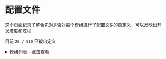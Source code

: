 # 配置文件

这个页面记录了整合包对是否对每个模组进行了配置文件的自定义，可以反映出开发进度和过程

目前 `20 / 510` 已被自定义

<details>

<summary>模组列表 - 点击查看</summary>



* [x] [\[Abnormals Delight\]](https://www.mcmod.cn/class/3585.html)
* [x] [\[Additional Additions\]额外扩展](https://www.mcmod.cn/class/4964.html)
* [x] [\[Additional Redstone\]](https://www.mcmod.cn/class/9821.html)
* [x] [\[Advanced Peripherals\]高级外设](https://www.mcmod.cn/class/4973.html)
* [x] [\[AeroBlender\]](https://www.mcmod.cn/class/11131.html)
* [x] [\[Alex's Delight\]](https://www.mcmod.cn/class/5565.html)
* [x] [\[Alex's Mobs\]Alex 的生物](https://www.mcmod.cn/class/3318.html)
* [x] [\[Ambient Environment\]](https://www.mcmod.cn/class/5258.html)
* [x] [\[Amplified Nether\]放大化下界](https://www.mcmod.cn/class/5205.html)
* [x] [\[AppleSkin\]苹果皮](https://www.mcmod.cn/class/744.html)
* [x] [\[Aquaculture 2\]水产业2/水产品2](https://www.mcmod.cn/class/281.html)
* [x] [\[Aquamirae Mod\]海灵物语](https://www.mcmod.cn/class/5011.html)
* [x] [\[Arboria\]](https://www.mcmod.cn/class/10498.html)
* [x] [\[Architectury API\]](https://www.mcmod.cn/class/3434.html)
* [x] [\[Armor Statues\]](https://www.mcmod.cn/class/9911.html)
* [x] [\[Ars Creo\]](https://www.mcmod.cn/class/5617.html)
* [x] [\[Ars Elemental\]元素魔艺](https://www.mcmod.cn/class/6014.html)
* [x] [\[Ars Instrumentum\]](https://www.mcmod.cn/class/9348.html)
* [x] [\[Ars Nouveau\]新生魔艺](https://www.mcmod.cn/class/3468.html)
* [x] [\[Ars Omega\]](https://www.mcmod.cn/class/5912.html)
* [ ] [\[Art of Forging\]锻造之艺](https://www.mcmod.cn/class/6002.html)
* [ ] [\[Artifacts\]奇异饰品](https://www.mcmod.cn/class/2821.html)
* [ ] [\[AttributeFix\]属性修复](https://www.mcmod.cn/class/2264.html)
* [ ] [\[Automobility\]飞车奇匠](https://www.mcmod.cn/class/7241.html)
* [ ] [\[AutoRegLib\]](https://www.mcmod.cn/class/698.html)
* [ ] [\[Axolotl Bucket Fix\]美西螈桶修复](https://www.mcmod.cn/class/8141.html)
* [ ] [\[Bag Of Holding\]](https://www.mcmod.cn/class/11430.html)
* [ ] [\[Balm\]](https://www.mcmod.cn/class/4485.html)
* [ ] [\[BE Style Wither\]](https://www.mcmod.cn/class/10491.html)
* [ ] [\[Beautify !\]美化！](https://www.mcmod.cn/class/7263.html)
* [ ] [\[Beneath The Snow\]](https://www.mcmod.cn/class/9666.html)
* [ ] [\[Better Advancements\]更好的进度](https://www.mcmod.cn/class/1530.html)
* [ ] [\[Better chunk loading\]](https://www.mcmod.cn/class/12584.html)
* [ ] [\[Better Combat\]](https://www.mcmod.cn/class/7110.html)
* [ ] [\[Better Days\]](https://www.mcmod.cn/class/11818.html)
* [ ] [\[Better Dogs X Doggy Talents Next\]](https://www.curseforge.com/minecraft/mc-mods/better-dogs-x-doggy-talents-next)
* [ ] [\[Better Flight\]](https://www.mcmod.cn/class/12980.html)
* [ ] [\[Better Jukeboxes\]](https://www.mcmod.cn/class/11376.html)
* [ ] [\[Better Statistics Screen\]更好的统计信息界面](https://www.mcmod.cn/class/8030.html)
* [ ] [\[Better Taskbar\]更好的任务栏](https://www.mcmod.cn/class/6332.html)
* [ ] [\[Better Third Person\]](https://www.mcmod.cn/class/3492.html)
* [ ] [\[BetterF3\]更好的F3](https://www.mcmod.cn/class/3525.html)
* [ ] [\[Biomes O' Plenty\]超多生物群系](https://www.mcmod.cn/class/108.html)
* [ ] [\[Blue Skies\]蔚蓝浩空](https://www.mcmod.cn/class/1563.html)
* [ ] [\[Blueprint\]](https://www.mcmod.cn/class/2575.html)
* [ ] [\[Bookshelf\]](https://www.mcmod.cn/class/938.html)
* [ ] [\[Botania\]植物魔法](https://www.mcmod.cn/class/332.html)
* [ ] [\[Botanic Additions\]植物学拓展](https://www.mcmod.cn/class/1458.html)
* [ ] [\[Botanical Machinery\]植物机械](https://www.mcmod.cn/class/3141.html)
* [ ] [\[Botarium\]](https://www.mcmod.cn/class/8235.html)
* [ ] [\[Brewin' And Chewin'\]饮酒作乐](https://www.mcmod.cn/class/6829.html)
* [ ] [\[Bygone Nether\]](https://www.mcmod.cn/class/7349.html)
* [ ] [\[Caelus API\]](https://www.mcmod.cn/class/2458.html)
* [ ] [\[Canary\]](https://www.mcmod.cn/class/7598.html)
* [ ] [\[Carpeted Stairs & Slabs\]](https://www.mcmod.cn/class/11366.html)
* [ ] [\[Casualness Delight\]随意乐事](https://www.mcmod.cn/class/11548.html)
* [ ] [\[CC: Tweaked\]](https://www.mcmod.cn/class/1681.html)
* [ ] [\[Celestisynth\]天神剑技](https://www.mcmod.cn/class/10688.html)
* [ ] [\[Chef's Delight\]](https://www.mcmod.cn/class/8475.html)
* [ ] [\[Cherished Worlds\]存档置顶](https://www.mcmod.cn/class/4228.html)
* [ ] [\[Chess\]象棋](https://www.mcmod.cn/class/6109.html)
* [ ] [\[Chimes\]](https://www.mcmod.cn/class/6988.html)
* [ ] [\[CIT Reforged\]](https://www.curseforge.com/minecraft/mc-mods/cit-reforged)
* [ ] [\[Citadel\]](https://www.mcmod.cn/class/2232.html)
* [ ] [\[Clay Soldiers Reborn\]](https://www.mcmod.cn/class/9503.html)
* [ ] [\[Clickable advancements\]可点击的进度](https://www.mcmod.cn/class/5723.html)
* [ ] [\[Cloth Config API\]](https://www.mcmod.cn/class/2346.html)
* [ ] [\[Clumps\]经验机制改革](https://www.mcmod.cn/class/1499.html)
* [ ] [\[Collective\]](https://www.mcmod.cn/class/2652.html)
* [ ] [\[Collector's Reap\]](https://www.mcmod.cn/class/8808.html)
* [ ] [\[Companion\]](https://www.mcmod.cn/class/8278.html)
* [ ] [\[Configuration\]](https://www.mcmod.cn/class/7253.html)
* [ ] [\[Configured\]配置界面](https://www.mcmod.cn/class/3651.html)
* [ ] [\[Connectedness\]](https://www.mcmod.cn/class/10119.html)
* [ ] [\[ConnectedTexturesMod\]连接纹理](https://www.mcmod.cn/class/837.html)
* [ ] [\[Construction Wand\]建筑手杖](https://www.mcmod.cn/class/3545.html)
* [ ] [\[ContingameIME\]游戏内输入法续更版](https://www.mcmod.cn/class/9542.html)
* [ ] [\[Cookielicious\]曲奇佳味](https://www.mcmod.cn/class/5946.html)
* [ ] [\[Corn Delight\]玉米乐事](https://www.mcmod.cn/class/5646.html)
* [ ] [\[Corpse\]遗体](https://www.mcmod.cn/class/3007.html)
* [ ] [\[Cozy Foods: Milk Tea\]](https://www.mcmod.cn/class/11596.html)
* [ ] [\[Crabber's Delight\]蟹农乐事](https://www.mcmod.cn/class/11415.html)
* [ ] [\[Create : Creating Space\]](https://www.mcmod.cn/class/12926.html)
* [ ] [\[Create Big Cannons\]机械动力：火炮](https://www.mcmod.cn/class/7178.html)
* [ ] [\[Create Blue Skies Compat\]](https://www.mcmod.cn/class/10331.html)
* [ ] [\[Create Cafe\]机械动力：咖啡馆](https://www.mcmod.cn/class/6016.html)
* [ ] [\[Create Central Kitchen\]机械动力：中央厨房](https://www.mcmod.cn/class/9151.html)
* [ ] [\[Create Chunkloading\]](https://www.mcmod.cn/class/4637.html)
* [ ] [\[Create Crafts & Additions\]](https://www.mcmod.cn/class/3437.html)
* [ ] [\[Create Deco\]](https://www.mcmod.cn/class/5189.html)
* [ ] [\[Create Encased\]](https://www.mcmod.cn/class/9800.html)
* [ ] [\[Create Jetpack\]机械动力：喷气背包](https://www.mcmod.cn/class/7338.html)
* [ ] [\[Create Sifting\]机械动力：筛子](https://www.mcmod.cn/class/7762.html)
* [ ] [\[Create Slice & Dice\]](https://www.mcmod.cn/class/7328.html)
* [ ] [\[Create Utilities\]](https://www.mcmod.cn/class/10950.html)
* [ ] [\[Create: Alloyed\]机械动力：合金](https://www.mcmod.cn/class/6965.html)
* [ ] [\[Create: Crystal Clear\]机械动力：晶莹剔透](https://www.mcmod.cn/class/7614.html)
* [ ] [\[Create: Diesel Generators\]](https://www.mcmod.cn/class/10727.html)
* [ ] [\[Create: Factory\]](https://www.mcmod.cn/class/7454.html)
* [ ] [\[Create: Garnished\]机械动力：装食](https://www.mcmod.cn/class/11578.html)
* [ ] [\[Create: Sandpaper Overhaul\]](https://www.mcmod.cn/class/11700.html)
* [ ] [\[Create: Steam 'n Rails\]机械动力：汽鸣铁道](https://www.mcmod.cn/class/8230.html)
* [ ] [\[Create\]机械动力](https://www.mcmod.cn/class/2021.html)
* [ ] [\[CreativeCore\]](https://www.mcmod.cn/class/1283.html)
* [ ] [\[Creeper Overhaul\]苦力怕改革](https://www.mcmod.cn/class/5373.html)
* [ ] [\[CullLessLeaves Reforged\]更好的树叶渲染优化重铸版](https://www.mcmod.cn/class/9810.html)
* [ ] [\[Cultural Delights\]多元乐事](https://www.mcmod.cn/class/5609.html)
* [ ] [\[Cupboard\]](https://www.mcmod.cn/class/11562.html)
* [ ] [\[Curio of Undying\]不死图腾插槽](https://www.mcmod.cn/class/2236.html)
* [ ] [\[Curios API\]](https://www.mcmod.cn/class/2029.html)
* [ ] [\[Curious Elytra\]鞘翅插槽](https://www.mcmod.cn/class/3923.html)
* [ ] [\[Cursery\]](https://www.mcmod.cn/class/7421.html)
* [ ] [\[CustomSkinLoader\]万用皮肤补丁](https://www.mcmod.cn/class/883.html)
* [ ] [\[Dark Paintings\]](https://www.mcmod.cn/class/8079.html)
* [ ] [\[Dark Utilities\]](https://www.mcmod.cn/class/802.html)
* [ ] [\[Datapack Load Error Fix\]数据包加载错误修复](https://www.mcmod.cn/class/10026.html)
* [ ] [\[Dave's Potioneering\]](https://www.mcmod.cn/class/8263.html)
* [ ] [\[DeathQuotes\]](https://www.mcmod.cn/class/12074.html)
* [ ] [\[Debugify Reforged\]](https://www.curseforge.com/minecraft/mc-mods/debugify-reforged)
* [ ] [\[Deeper And Darker\]](https://www.mcmod.cn/class/7369.html)
* [ ] [\[Delightful\]](https://www.mcmod.cn/class/6817.html)
* [ ] [\[DeLogger\]](https://www.mcmod.cn/class/5677.html)
* [ ] [\[DespawnTweaker\]](https://www.mcmod.cn/class/11875.html)
* [ ] [\[Diagonal Fences\]](https://www.mcmod.cn/class/6701.html)
* [ ] [\[Diet\]均衡饮食](https://www.mcmod.cn/class/3599.html)
* [ ] [\[Difficult Raids\]](https://www.mcmod.cn/class/8470.html)
* [ ] [\[Disenchanting\]](https://www.mcmod.cn/class/6419.html)
* [ ] [\[Display Case\]陈列柜](https://www.mcmod.cn/class/6884.html)
* [ ] [\[Dixta's Armory\]](https://www.mcmod.cn/class/11103.html)
* [ ] [\[Does Potato Tick?\]远物停载：土豆版](https://www.mcmod.cn/class/9249.html)
* [ ] [\[Doggy Talents Next\]](https://www.curseforge.com/minecraft/mc-mods/doggy-talents-next)
* [ ] [\[Dragon Mounts: Legacy\]龙骑士重置版](https://www.mcmod.cn/class/2415.html)
* [ ] [\[Drippy Loading Screen\]自定义游戏加载界面](https://www.mcmod.cn/class/5532.html)
* [ ] [\[Dungeon Crawl\]](https://www.mcmod.cn/class/3105.html)
* [ ] [\[Dungeon Now Loading\]](https://www.mcmod.cn/class/4381.html)
* [ ] [\[Dungeons Enhanced\]](https://www.mcmod.cn/class/7613.html)
* [ ] [\[Easy Magic\]简易附魔台](https://www.mcmod.cn/class/5606.html)
* [ ] [\[Eating Animation\]进食动画](https://www.mcmod.cn/class/5854.html)
* [ ] [\[Eccentric Tome\]怪奇宝典](https://www.mcmod.cn/class/6101.html)
* [ ] [\[Ecologics\]丰富的生态](https://www.mcmod.cn/class/6198.html)
* [ ] [\[EdivadLib\]](https://www.mcmod.cn/class/8886.html)
* [ ] [\[Effective - 改\]](https://www.mcmod.cn/class/5293.html)
* [ ] [\[Eidolon Rebrewed\]](https://www.mcmod.cn/class/11550.html)
* [ ] [\[Elytra Physics\]](https://www.mcmod.cn/class/7559.html)
* [ ] [\[Embeddium\]](https://www.mcmod.cn/class/12028.html)
* [ ] [\[Enchantment Descriptions\]附魔描述](https://www.mcmod.cn/class/1945.html)
* [ ] [\[End Remastered\]末地：创世](https://www.mcmod.cn/class/3369.html)
* [ ] [\[End's Delight\]末地乐事](https://www.mcmod.cn/class/6298.html)
* [ ] [\[Ender Chests\]](https://www.mcmod.cn/class/10948.html)
* [ ] [\[Ender's Delight\]末影乐事](https://www.mcmod.cn/class/9387.html)
* [ ] [\[Enderite CJ Edition\]](https://www.mcmod.cn/class/11750.html)
* [ ] [\[Enderman Overhaul\]末影人革新](https://www.mcmod.cn/class/12530.html)
* [ ] [\[Entity Culling\]实体渲染机制优化](https://www.mcmod.cn/class/3629.html)
* [ ] [\[Entity Model Features\]实体模型特性](https://www.mcmod.cn/class/9909.html)
* [ ] [\[Entity Texture Features\]](https://www.mcmod.cn/class/5862.html)
* [ ] [\[Etched\]](https://www.mcmod.cn/class/5735.html)
* [ ] [\[Euphoria Patches\]](https://www.mcmod.cn/class/12160.html)
* [ ] [\[Every Compat: Wood Good\]泛用兼容：木材](https://www.mcmod.cn/class/7096.html)
* [ ] [\[Exotic Birds\]珍奇鸟类](https://www.mcmod.cn/class/1570.html)
* [ ] [\[ExpandAbility\]](https://www.mcmod.cn/class/4985.html)
* [ ] [\[Exposure\]](https://www.mcmod.cn/class/12905.html)
* [ ] [\[Exquisito\]末域奇馔](https://www.mcmod.cn/class/10306.html)
* [ ] [\[Extended Noteblock\]音符盒扩展](https://www.mcmod.cn/class/5281.html)
* [ ] [\[Extra Disks\]更多磁盘](https://www.mcmod.cn/class/2394.html)
* [ ] [\[ExtraDelight\]](https://www.mcmod.cn/class/10649.html)
* [ ] [\[ExtraSounds\]](https://www.mcmod.cn/class/12944.html)
* [ ] [\[ExtraStorage\]更多存储](https://www.mcmod.cn/class/3236.html)
* [ ] [\[ExtremeSoundMuffler\]](https://www.mcmod.cn/class/5533.html)
* [ ] [\[Falling Leaves\]落叶](https://www.mcmod.cn/class/4135.html)
* [ ] [\[FancyMenu\]](https://www.mcmod.cn/class/4053.html)
* [ ] [\[Farmer's Delight: CookBook Reforged\]农夫乐事：烹饪书重制版](https://www.mcmod.cn/class/12982.html)
* [ ] [\[Farmer's Delight\]农夫乐事](https://www.mcmod.cn/class/2820.html)
* [ ] [\[Farmer's Respite\]农夫暇事](https://www.mcmod.cn/class/6737.html)
* [ ] [\[FastFurnace\]熔炉性能优化](https://www.mcmod.cn/class/1485.html)
* [ ] [\[FastSuite\]配方性能优化](https://www.mcmod.cn/class/3822.html)
* [ ] [\[FastWorkbench\]工作台性能优化](https://www.mcmod.cn/class/1486.html)
* [ ] [\[FerriteCore\]铁氧体磁芯](https://www.mcmod.cn/class/3888.html)
* [ ] [\[fix GPU memory leak\]修复GPU内存泄漏](https://www.mcmod.cn/class/11863.html)
* [ ] [\[FootprintParticle\]脚印粒子](https://www.mcmod.cn/class/9454.html)
* [ ] [\[Framework\]](https://www.mcmod.cn/class/5307.html)
* [ ] [\[Friends & Foes\]](https://www.mcmod.cn/class/6232.html)
* [ ] [\[Friends\&Foes - Beekeeper Hut\]](https://www.mcmod.cn/class/10821.html)
* [ ] [\[Friends\&Foes - Flowery Mooblooms\]](https://www.mcmod.cn/class/10822.html)
* [ ] [\[FTB Backups 2\]FTB备份2](https://www.mcmod.cn/class/6688.html)
* [ ] [\[FTB Library\]](https://www.mcmod.cn/class/3184.html)
* [ ] [\[FTB Quests\]FTB任务](https://www.mcmod.cn/class/1423.html)
* [ ] [\[FTB Teams\]FTB 团队](https://www.mcmod.cn/class/3179.html)
* [ ] [\[FTB XMod Compat\]](https://www.mcmod.cn/class/11414.html)
* [ ] [\[Galosphere\]](https://www.mcmod.cn/class/8291.html)
* [ ] [\[Gardening Tools\]](https://www.mcmod.cn/class/10796.html)
* [ ] [\[GeckoLib\]](https://www.mcmod.cn/class/3232.html)
* [ ] [\[GhostJump\]死者为大](https://www.mcmod.cn/class/10942.html)
* [ ] [\[Goblin Traders\]哥布林商人](https://www.mcmod.cn/class/2353.html)
* [ ] [\[Grappling Hook Mod\]抓钩](https://www.mcmod.cn/class/989.html)
* [ ] [\[Hammer Core/Hammer Lib\]锤子核心](https://www.mcmod.cn/class/756.html)
* [ ] [\[Harvest with ease\]](https://www.mcmod.cn/class/9157.html)
* [ ] [\[Hex Casting\]咒法学](https://www.mcmod.cn/class/6446.html)
* [ ] [\[Hex Gloop\]](https://www.mcmod.cn/class/11606.html)
* [ ] [\[Hexal\]咒法拓展](https://www.mcmod.cn/class/9798.html)
* [ ] [\[HexTweaks\]咒法调整](https://www.mcmod.cn/class/10343.html)
* [ ] [\[Hopo Better Mineshaft\]](https://www.mcmod.cn/class/10106.html)
* [ ] [\[Hopo Better Ruined Portals\]](https://www.mcmod.cn/class/10160.html)
* [ ] [\[Hopo Better Underwater Ruins\]](https://www.mcmod.cn/class/9558.html)
* [ ] [\[Hunter illager\]邪猎者](https://www.mcmod.cn/class/2735.html)
* [ ] [\[HurtFix\]因为不怕痛所以不想让别人点防御啦 - 受伤修正](https://www.mcmod.cn/class/11703.html)
* [ ] [\[I Wanna Skate\]](https://www.mcmod.cn/class/8004.html)
* [ ] [\[I18nUpdateMod\]自动汉化更新](https://www.mcmod.cn/class/1188.html)
* [ ] [\[Iceberg\]冰山](https://www.mcmod.cn/class/5074.html)
* [ ] [\[Illage and Spillage\]](https://www.mcmod.cn/class/6343.html)
* [ ] [\[Illager Additions\]](https://www.mcmod.cn/class/7875.html)
* [ ] [\[ImmediatelyFast\]](https://www.mcmod.cn/class/7948.html)
* [ ] [\[Immersive Aircraft\]沉浸式飞机](https://www.mcmod.cn/class/8527.html)
* [ ] [\[Immersive Armors\]沉浸式盔甲](https://www.mcmod.cn/class/6208.html)
* [ ] [\[Immersive Engineering\]沉浸工程](https://www.mcmod.cn/class/463.html)
* [ ] [\[Immersive Paintings\]沉浸画框](https://www.mcmod.cn/class/6947.html)
* [ ] [\[Immersive Posts\]沉浸长杆](https://www.mcmod.cn/class/4776.html)
* [ ] [\[Immersive Weathering\]沉浸式风化](https://www.mcmod.cn/class/6057.html)
* [ ] [\[Incendium\]](https://www.mcmod.cn/class/4064.html)
* [ ] [\[Infinite Music\]](https://www.mcmod.cn/class/4596.html)
* [ ] [\[Instrument++\]更多乐器](https://www.mcmod.cn/class/8416.html)
* [ ] [\[Intarsia\]咒术器具](https://www.mcmod.cn/class/12851.html)
* [ ] [\[Integrated API\]](https://www.mcmod.cn/class/9000.html)
* [ ] [\[Integrated Dungeons and Structures\]](https://www.mcmod.cn/class/6142.html)
* [ ] [\[Integrated Stronghold\]](https://www.mcmod.cn/class/9529.html)
* [ ] [\[Inventory HUD+\]物品栏HUD+](https://www.mcmod.cn/class/3395.html)
* [ ] [\[Iris & Oculus Flywheel Compat\]](https://www.mcmod.cn/class/7283.html)
* [ ] [\[Iron Furnaces\]更多熔炉](https://www.mcmod.cn/class/3027.html)
* [ ] [\[Iron's Spells 'n Spellbooks\]](https://www.mcmod.cn/class/10175.html)
* [ ] [\[It Takes a Pillage\]](https://www.mcmod.cn/class/7622.html)
* [ ] [\[Item Filters\]物品过滤器](https://www.mcmod.cn/class/1605.html)
* [ ] [\[Item Highlighter\]物品高亮](https://www.mcmod.cn/class/6071.html)
* [ ] [\[ItemPhysic\]物品物理掉落](https://www.mcmod.cn/class/932.html)
* [ ] [\[ItemZoom\]物品缩放](https://www.mcmod.cn/class/3048.html)
* [ ] [\[Jade Addons\]](https://www.mcmod.cn/class/5837.html)
* [ ] [\[Jade\]玉](https://www.mcmod.cn/class/3482.html)
* [ ] [\[JER Integration\]JER集成](https://www.mcmod.cn/class/5611.html)
* [ ] [\[JourneyMap Integration\]](https://www.mcmod.cn/class/4865.html)
* [ ] [\[JourneyMap\]旅行地图](https://www.mcmod.cn/class/198.html)
* [ ] [\[Json Things\]](https://www.mcmod.cn/class/7734.html)
* [ ] [\[Just Enough Characters\]通用拼音搜索](https://www.mcmod.cn/class/840.html)
* [ ] [\[Just Enough Immersive Multiblocks\]](https://www.mcmod.cn/class/7731.html)
* [ ] [\[Just Enough Items\]JEI物品管理器](https://www.mcmod.cn/class/459.html)
* [ ] [\[Just Enough Resources\]](https://www.mcmod.cn/class/855.html)
* [ ] [\[Keyboard Wizard\]按键精灵](https://www.mcmod.cn/class/4387.html)
* [ ] [\[Kiwi\]](https://www.mcmod.cn/class/1290.html)
* [ ] [\[KleeSlabs\]更好地破坏半砖](https://www.mcmod.cn/class/1169.html)
* [ ] [\[Konkrete\]](https://www.mcmod.cn/class/4213.html)
* [ ] [\[Kotlin for Forge\]](https://www.mcmod.cn/class/2890.html)
* [ ] [\[Krypton Reforged\]氪Forge版](https://www.mcmod.cn/class/5146.html)
* [ ] [\[KubeJS Ars Nouveau\]](https://www.mcmod.cn/class/10284.html)
* [ ] [\[KubeJS Botania\]](https://www.mcmod.cn/class/6505.html)
* [ ] [\[KubeJS Delight\]](https://www.mcmod.cn/class/10454.html)
* [ ] [\[KubeJS Immersive Engineering\]](https://www.mcmod.cn/class/5160.html)
* [ ] [\[KubeJS\]](https://www.mcmod.cn/class/2450.html)
* [ ] [\[L\_Ender 's Cataclysm\]灾变](https://www.mcmod.cn/class/5214.html)
* [ ] [\[L2 Library\]](https://www.mcmod.cn/class/7075.html)
* [ ] [\[Lan Server Properties\]自定义局域网联机](https://www.mcmod.cn/class/2754.html)
* [ ] [\[LazyDFU\]DFU载入优化](https://www.mcmod.cn/class/3407.html)
* [ ] [\[Leaves Be Gone\]](https://www.mcmod.cn/class/8085.html)
* [ ] [\[Legendary Tooltips\]传说工具提示](https://www.mcmod.cn/class/5396.html)
* [ ] [\[Let's Do API\]](https://www.mcmod.cn/class/10890.html)
* [ ] [\[Let's Do Bakery\]](https://www.mcmod.cn/class/11101.html)
* [ ] [\[Let's Do Beachparty\]沙滩派对](https://www.mcmod.cn/class/10300.html)
* [ ] [\[Let's Do Candlelight\]烛火晚宴](https://www.mcmod.cn/class/10035.html)
* [ ] [\[Let's do Wine\]葡园酒香](https://www.mcmod.cn/class/8181.html)
* [ ] [\[Library Ferret\]](https://www.mcmod.cn/class/5832.html)
* [ ] [\[LibX\]](https://www.mcmod.cn/class/3207.html)
* [ ] [\[Limitless Concert\]永无止境: 音乐会](https://www.mcmod.cn/class/12023.html)
* [ ] [\[Little Contraptions\]](https://www.mcmod.cn/class/9141.html)
* [ ] [\[Little Logistics\]](https://www.mcmod.cn/class/6265.html)
* [ ] [\[Load My F\*\*\*ing Tags\]](https://www.mcmod.cn/class/11473.html)
* [ ] [\[Ma Enchants\]Ma 附魔](https://www.mcmod.cn/class/5587.html)
* [ ] [\[Macaw's Paintings\]Macaw的画](https://www.mcmod.cn/class/5498.html)
* [ ] [\[Macaw's Windows\]Macaw的窗户](https://www.mcmod.cn/class/2565.html)
* [ ] [\[Majrusz Library\]](https://www.mcmod.cn/class/4980.html)
* [ ] [\[Majrusz's Enchantments\]](https://www.mcmod.cn/class/6350.html)
* [ ] [\[Mana Liquidizer\]魔力液化器](https://www.mcmod.cn/class/3211.html)
* [ ] [\[MCretector\]](https://www.mcmod.cn/class/11531.html)
* [ ] [\[Mediaworks\]媒质工程](https://www.mcmod.cn/class/12844.html)
* [ ] [\[Memory Leak Fix\]](https://www.mcmod.cn/class/6593.html)
* [ ] [\[Miner Arcana - Astral\]](https://www.mcmod.cn/class/4724.html)
* [ ] [\[Miner's Delight\]矿工乐事](https://www.mcmod.cn/class/8216.html)
* [ ] [\[Mini Effects\]](https://www.mcmod.cn/class/6563.html)
* [ ] [\[Mob Compack\]](https://www.mcmod.cn/class/9474.html)
* [ ] [\[Mob Lassos\]](https://www.mcmod.cn/class/10080.html)
* [ ] [\[Model Gap Fix\]](https://www.mcmod.cn/class/7654.html)
* [ ] [\[Modern Online Picture Frame\]在线相框显示2](https://www.mcmod.cn/class/4792.html)
* [ ] [\[Modern UI\]现代化 UI](https://www.mcmod.cn/class/2454.html)
* [ ] [\[Modern World Creation\]](https://www.mcmod.cn/class/10311.html)
* [ ] [\[ModernFix\]现代化修复](https://www.mcmod.cn/class/8714.html)
* [ ] [\[Modular Golems\]傀儡装配](https://www.mcmod.cn/class/8310.html)
* [ ] [\[Moonlight Lib\]](https://www.mcmod.cn/class/4159.html)
* [ ] [\[More Axolotl Variants API\]](https://www.mcmod.cn/class/8426.html)
* [ ] [\[More Axolotl Variants Mod\]](https://www.mcmod.cn/class/6674.html)
* [ ] [\[More Bows: Restrung!\]更多弓：重振旗鼓！](https://www.mcmod.cn/class/5084.html)
* [ ] [\[More Immersive Wires\]](https://www.mcmod.cn/class/11079.html)
* [ ] [\[More Minecarts and Rails\]](https://www.mcmod.cn/class/5645.html)
* [ ] [\[More Peripherals\]](https://www.mcmod.cn/class/5538.html)
* [ ] [\[More Villagers\]更多村民](https://www.mcmod.cn/class/4435.html)
* [ ] [\[MoreIotas\]](https://www.mcmod.cn/class/9803.html)
* [ ] [\[Mouse Tweaks\]鼠标手势](https://www.mcmod.cn/class/1162.html)
* [ ] [\[MrCrayfish's Furniture Mod\]MrCrayfish 的家具](https://www.mcmod.cn/class/263.html)
* [ ] [\[Music Maker Mod\]](https://www.mcmod.cn/class/4176.html)
* [ ] [\[mutil\]](https://www.mcmod.cn/class/2204.html)
* [ ] [\[MysteriousMountainLib\]妖怪之山通用库](https://www.mcmod.cn/class/2303.html)
* [ ] [\[Mythic Mounts\]](https://www.mcmod.cn/class/7192.html)
* [ ] [\[MythicBotany\]神话植物学](https://www.mcmod.cn/class/3644.html)
* [ ] [\[Name Tag Tweaks\]命名牌调整](https://www.mcmod.cn/class/10095.html)
* [ ] [\[Nature's Compass\]自然罗盘](https://www.mcmod.cn/class/754.html)
* [ ] [\[Neapolitan\]那不勒斯风味](https://www.mcmod.cn/class/3212.html)
* [ ] [\[Neruina\]](https://www.mcmod.cn/class/10051.html)
* [ ] [\[Nether Depths Upgrade\]](https://www.mcmod.cn/class/7717.html)
* [ ] [\[Nether's Delight\]下界乐事](https://www.mcmod.cn/class/4563.html)
* [ ] [\[Netherite Horse Armor CJ\]](https://www.mcmod.cn/class/11763.html)
* [ ] [\[NetherPortalFix\]下界传送门修正](https://www.mcmod.cn/class/811.html)
* [ ] [\[NetherVinery\]](https://www.mcmod.cn/class/12702.html)
* [ ] [\[NonConflictKeys\]全键无冲](https://www.mcmod.cn/class/10445.html)
* [ ] [\[Not Enough Animations\]更多动画](https://www.mcmod.cn/class/4378.html)
* [ ] [\[NotEnoughRecipeBook\]](https://www.mcmod.cn/class/8923.html)
* [ ] [\[Notes\]笔记](https://www.mcmod.cn/class/3240.html)
* [ ] [\[Nyctophobia\]](https://www.mcmod.cn/class/6895.html)
* [ ] [\[Nyf's Spiders\]](https://www.mcmod.cn/class/7874.html)
* [ ] [\[Obscure API\]](https://www.mcmod.cn/class/8770.html)
* [ ] [\[Ocean's Delight\]](https://www.mcmod.cn/class/9830.html)
* [ ] [\[Oculus Particle Fix\]](https://www.mcmod.cn/class/12507.html)
* [ ] [\[Oculus\]](https://www.mcmod.cn/class/5741.html)
* [ ] [\[Open Loader\]开放式加载](https://www.mcmod.cn/class/3002.html)
* [ ] [\[Oreganized Mod\]井然有矿](https://www.mcmod.cn/class/7034.html)
* [ ] [\[Overflowing Bars\]](https://www.mcmod.cn/class/10074.html)
* [ ] [\[Packet Fixer\]](https://www.mcmod.cn/class/12625.html)
* [ ] [\[Pam's HarvestCraft 2 - Crops\]潘马斯农场2 - 作物](https://www.mcmod.cn/class/2909.html)
* [ ] [\[Pam's HarvestCraft 2 - Food Core\]潘马斯农场2 - 食物核心](https://www.mcmod.cn/class/3249.html)
* [ ] [\[Pam's HarvestCraft 2 - Food Extended\]潘马斯农场2 - 食物拓展](https://www.mcmod.cn/class/2930.html)
* [ ] [\[Pam's HarvestCraft 2 - Trees\]潘马斯农场2 - 果树](https://www.mcmod.cn/class/2931.html)
* [ ] [\[Panorama\]全景图](https://www.mcmod.cn/class/3799.html)
* [ ] [\[Paragliders\]滑翔伞](https://www.mcmod.cn/class/1344.html)
* [ ] [\[ParCool!\]跑酷](https://www.mcmod.cn/class/5958.html)
* [ ] [\[Passable Foliage\]叶间穿行](https://www.mcmod.cn/class/3162.html)
* [ ] [\[Patchouli\]帕秋莉手册](https://www.mcmod.cn/class/1388.html)
* [ ] [\[PAUCAL\]](https://www.mcmod.cn/class/6447.html)
* [ ] [\[Peculiars\]独特风味](https://www.mcmod.cn/class/4653.html)
* [ ] [\[Pet Pass: Trade Your Pets!\]](https://www.mcmod.cn/class/11100.html)
* [ ] [\[Pick Up Notifier\]拾取提示](https://www.mcmod.cn/class/5216.html)
* [ ] [\[Pig Pen Cipher\]](https://www.mcmod.cn/class/7317.html)
* [ ] [\[Pineapple Delight\]凤梨乐事](https://www.mcmod.cn/class/7871.html)
* [ ] [\[Placebo\]](https://www.mcmod.cn/class/1023.html)
* [ ] [\[Playdate\]](https://www.mcmod.cn/class/9791.html)
* [ ] [\[PlayerAnimator\]](https://www.mcmod.cn/class/7487.html)
* [ ] [\[Pollen\]](https://www.mcmod.cn/class/8425.html)
* [ ] [\[PolyLib\]](https://www.mcmod.cn/class/8376.html)
* [ ] [\[Polymorph\]多态合成](https://www.mcmod.cn/class/2895.html)
* [ ] [\[Ponder for KubeJS\]](https://www.mcmod.cn/class/7205.html)
* [ ] [\[Portfolio\]](https://www.mcmod.cn/class/10064.html)
* [ ] [\[Presence Footsteps\]脚步声](https://www.mcmod.cn/class/4819.html)
* [ ] [\[Primitive Start\]](https://www.mcmod.cn/class/10259.html)
* [ ] [\[Prism\]](https://www.mcmod.cn/class/7284.html)
* [ ] [\[ProbeJS\]](https://www.mcmod.cn/class/6486.html)
* [ ] [\[Puzzles Lib\]](https://www.mcmod.cn/class/4580.html)
* [ ] [\[Quark Oddities\]夸克-奇思妙想](https://www.mcmod.cn/class/1823.html)
* [ ] [\[Quark\]夸克](https://www.mcmod.cn/class/527.html)
* [ ] [\[Queen Bee\]蜂后](https://www.mcmod.cn/class/4809.html)
* [ ] [\[Quests Additions\]任务拓展](https://www.mcmod.cn/class/5709.html)
* [ ] [\[Raided\]](https://www.mcmod.cn/class/8464.html)
* [ ] [\[Raised\]](https://www.mcmod.cn/class/5930.html)
* [ ] [\[Reaper\]](https://www.mcmod.cn/class/8774.html)
* [ ] [\[REBIRTH: Paintings\]](https://www.mcmod.cn/class/12880.html)
* [ ] [\[Reborn Storage\]存储重置](https://www.mcmod.cn/class/792.html)
* [ ] [\[Redirector\]异引定址](https://www.mcmod.cn/class/11295.html)
* [ ] [\[Redstone Pen\]红石笔](https://www.mcmod.cn/class/6420.html)
* [ ] [\[Refined Storage Addons\]精致存储附属](https://www.mcmod.cn/class/977.html)
* [ ] [\[Refined Storage: Requestify\]精致存储：请求者](https://www.mcmod.cn/class/1838.html)
* [ ] [\[Refined Storage\]精致存储](https://www.mcmod.cn/class/691.html)
* [ ] [\[Reforgium\]](https://www.mcmod.cn/class/10108.html)
* [ ] [\[Repurposed Structures\]结构变体](https://www.mcmod.cn/class/4518.html)
* [ ] [\[Resourceful Config\]](https://www.mcmod.cn/class/8300.html)
* [ ] [\[Resourceful Lib\]](https://www.mcmod.cn/class/7647.html)
* [ ] [\[Respiteful\]闲暇风味](https://www.mcmod.cn/class/9638.html)
* [ ] [\[Reusable Rockets\]](https://www.mcmod.cn/class/9372.html)
* [ ] [\[Rhino\]犀牛](https://www.mcmod.cn/class/3821.html)
* [ ] [\[Rubidium Extra\]铷 · 扩展](https://www.mcmod.cn/class/7180.html)
* [ ] [\[Runelic\]](https://www.mcmod.cn/class/6195.html)
* [ ] [\[Sand Box\]](https://www.mcmod.cn/class/10368.html)
* [ ] [\[Sapience\]](https://www.mcmod.cn/class/3568.html)
* [ ] [\[Savage & Ravage\]残暴与掠夺](https://www.mcmod.cn/class/3481.html)
* [ ] [\[Savage Ender Dragon\]更凶猛的末影龙](https://www.mcmod.cn/class/5034.html)
* [ ] [\[Screenshot Viewer\]截图查看器](https://www.mcmod.cn/class/8912.html)
* [ ] [\[Scriptor Magicae\]字符魔法师](https://www.mcmod.cn/class/8967.html)
* [ ] [\[Sculky Bit\]](https://www.mcmod.cn/class/10930.html)
* [ ] [\[Seamless\]](https://www.mcmod.cn/class/11808.html)
* [ ] [\[Seasonals\]季节风味](https://www.mcmod.cn/class/4668.html)
* [ ] [\[SeasonHUD\]](https://www.mcmod.cn/class/8227.html)
* [ ] [\[SeasonTweaks\]](https://www.mcmod.cn/class/9939.html)
* [ ] [\[SebastrnLib\]](https://www.mcmod.cn/class/8279.html)
* [ ] [\[Secrets of Forging: Revelations\]](https://www.mcmod.cn/class/10925.html)
* [ ] [\[Separated Leaves\]](https://www.mcmod.cn/class/12856.html)
* [ ] [\[Serene Seasons Fix\]静谧四季修复](https://www.mcmod.cn/class/9036.html)
* [ ] [\[Serene Seasons\]](https://www.mcmod.cn/class/7584.html)
* [ ] [\[Serene Seasons\]静谧四季](https://www.mcmod.cn/class/1132.html)
* [ ] [\[ShetiPhianCore\]](https://www.mcmod.cn/class/789.html)
* [ ] [\[Shield Expansion\]](https://www.mcmod.cn/class/9408.html)
* [ ] [\[Simple Voice Chat\]简单的语音聊天](https://www.mcmod.cn/class/3693.html)
* [ ] [\[Simply Swords\]简易刀剑](https://www.mcmod.cn/class/7736.html)
* [ ] [\[Sit\]席地而坐](https://www.mcmod.cn/class/1656.html)
* [ ] [\[Skin Layers 3D\]3D皮肤层](https://www.mcmod.cn/class/4618.html)
* [ ] [\[Sky Villages\]天空村庄](https://www.mcmod.cn/class/5142.html)
* [ ] [\[Small Ships\]](https://www.mcmod.cn/class/4683.html)
* [ ] [\[Smarter Farmers\]更聪明的农夫](https://www.mcmod.cn/class/4652.html)
* [ ] [\[Smidgeon O' Bliss\]](https://www.mcmod.cn/class/12488.html)
* [ ] [\[Smooth Boot Reloaded\]流畅加载重置版](https://www.mcmod.cn/class/6852.html)
* [ ] [\[Smooth Chunk Save\]平滑区块保存](https://www.mcmod.cn/class/6170.html)
* [ ] [\[Smooth Swapping\]平滑转移](https://www.mcmod.cn/class/5980.html)
* [ ] [\[Sneak Through Berries\]](https://www.mcmod.cn/class/7195.html)
* [ ] [\[Snow! Real Magic!\]雪！真实的魔法！](https://www.mcmod.cn/class/2106.html)
* [ ] [\[Snowmancy\]](https://www.mcmod.cn/class/9232.html)
* [ ] [\[Some Assembly Required\]](https://www.mcmod.cn/class/5801.html)
* [ ] [\[Sophisticated Backpacks\]精妙背包](https://www.mcmod.cn/class/3739.html)
* [ ] [\[Sophisticated Core\]精妙核心](https://www.mcmod.cn/class/6324.html)
* [ ] [\[Sophisticated Storage\]精妙存储](https://www.mcmod.cn/class/6711.html)
* [ ] [\[Sound Physics Remastered\]物理声效重制版](https://www.mcmod.cn/class/8197.html)
* [ ] [\[spark\]火花](https://www.mcmod.cn/class/4073.html)
* [ ] [\[Spelunkery\]](https://www.mcmod.cn/class/9041.html)
* [ ] [\[Spice of Life: Sweet Potato Edition\]生活调味料：红薯版](https://www.mcmod.cn/class/7193.html)
* [ ] [\[Spirit\]](https://www.mcmod.cn/class/7573.html)
* [ ] [\[Spyglass of Curios\]饰品望远镜](https://www.mcmod.cn/class/12775.html)
* [ ] [\[Starlight\]星光](https://www.mcmod.cn/class/3303.html)
* [ ] [\[Storage Drawers\]储物抽屉](https://www.mcmod.cn/class/408.html)
* [ ] [\[Structory: Towers\]](https://www.mcmod.cn/class/10163.html)
* [ ] [\[Structory\]](https://www.mcmod.cn/class/6793.html)
* [ ] [\[Structure Essentials\]](https://www.mcmod.cn/class/12476.html)
* [ ] [\[Structure Gel API\]](https://www.mcmod.cn/class/3033.html)
* [ ] [\[Suggestion Tweaker\]](https://www.mcmod.cn/class/9820.html)
* [ ] [\[Super Saturation\]超级饱和度](https://www.mcmod.cn/class/8717.html)
* [ ] [\[SuperMartijn642's Config Lib\]](https://www.mcmod.cn/class/4682.html)
* [ ] [\[SuperMartijn642's Core Lib\]](https://www.mcmod.cn/class/4227.html)
* [ ] [\[Supplementaries Squared\]](https://www.mcmod.cn/class/9758.html)
* [ ] [\[Supplementaries\]锦致装饰](https://www.mcmod.cn/class/3555.html)
* [ ] [\[Swampier Swamps\]](https://www.mcmod.cn/class/7808.html)
* [ ] [\[SwingThroughGrass\]穿草攻击](https://www.mcmod.cn/class/1465.html)
* [ ] [\[Table Top Craft\]](https://www.mcmod.cn/class/8602.html)
* [ ] [\[Tectonic + Biomes O' Plenty compat\]Tectonic：超多生物群系兼容](https://www.mcmod.cn/class/11747.html)
* [ ] [\[Tectonic\]](https://www.mcmod.cn/class/8005.html)
* [ ] [\[TerraBlender\]](https://www.mcmod.cn/class/5489.html)
* [ ] [\[Tetra's Delight\]](https://www.mcmod.cn/class/10681.html)
* [ ] [\[Tetra\]](https://www.mcmod.cn/class/2018.html)
* [ ] [\[Tetranomicon\]](https://www.mcmod.cn/class/5261.html)
* [ ] [\[Tetratic Combat\]](https://www.mcmod.cn/class/7601.html)
* [ ] [\[Texels Paintings\]](https://www.mcmod.cn/class/10045.html)
* [ ] [\[TexTrue's Embeddium Options\]TexTrue的Embeddium视频界面](https://www.mcmod.cn/class/12057.html)
* [ ] [\[The Aether: Redux\]天境：新生代](https://www.mcmod.cn/class/10575.html)
* [ ] [\[The Aether\]天境](https://www.mcmod.cn/class/94.html)
* [ ] [\[The Conjurer\]魔术师](https://www.mcmod.cn/class/3034.html)
* [ ] [\[The Graveyard\]墓园](https://www.mcmod.cn/class/4988.html)
* [ ] [\[The Undergarden\]深暗之园](https://www.mcmod.cn/class/2870.html)
* [ ] [\[Thirdlife RTS\]](https://www.mcmod.cn/class/11300.html)
* [ ] [\[Thirst Was Taken\]口渴](https://www.mcmod.cn/class/10018.html)
* [ ] [\[Tips\]提示](https://www.mcmod.cn/class/3666.html)
* [ ] [\[Too Many Glyphs\]](https://www.mcmod.cn/class/6015.html)
* [ ] [\[Tooltip Texts Scroller\]](https://www.mcmod.cn/class/11734.html)
* [ ] [\[ToroHealth Damage Indicators\]ToroHealth 伤害显示](https://www.mcmod.cn/class/1015.html)
* [ ] [\[Towns and Towers\]](https://www.mcmod.cn/class/7000.html)
* [ ] [\[Traveler's Titles\]](https://www.mcmod.cn/class/4471.html)
* [ ] [\[Ultimate Car Mod\]终极汽车](https://www.mcmod.cn/class/3523.html)
* [ ] [\[Undergarden/Tetra Patch\]深暗之园：Tetra兼容](https://www.mcmod.cn/class/8596.html)
* [ ] [\[Underground Villages\]](https://www.mcmod.cn/class/7859.html)
* [ ] [\[Universal Bone Meal\]通用骨粉](https://www.mcmod.cn/class/9897.html)
* [ ] [\[Upgrade Aquatic\]碧海新生](https://www.mcmod.cn/class/2916.html)
* [ ] [\[Upgraded Core\]](https://www.mcmod.cn/class/7431.html)
* [ ] [\[Upgraded Mobs\]](https://www.mcmod.cn/class/11250.html)
* [ ] [\[Upgraded Netherite\]下界合金增强](https://www.mcmod.cn/class/2886.html)
* [ ] [\[UtilitiX\]](https://www.mcmod.cn/class/11500.html)
* [ ] [\[Valhelsia Core\]](https://www.mcmod.cn/class/4003.html)
* [ ] [\[Valhelsia Furniture\]](https://www.mcmod.cn/class/11881.html)
* [ ] [\[Valhelsia Structures\]](https://www.mcmod.cn/class/2768.html)
* [ ] [\[Variant Crafting Tables\]](https://www.mcmod.cn/class/9840.html)
* [ ] [\[Vein Mining\]连锁采集](https://www.mcmod.cn/class/5616.html)
* [ ] [\[Village Artifacts\]](https://www.mcmod.cn/class/6489.html)
* [ ] [\[Villager Workers\]](https://www.mcmod.cn/class/10031.html)
* [ ] [\[VillagersPlus\]](https://www.mcmod.cn/class/9273.html)
* [ ] [\[Villages\&Pillages\]](https://www.mcmod.cn/class/12386.html)
* [ ] [\[Visual Workbench\]可视化工作台](https://www.mcmod.cn/class/5783.html)
* [ ] [\[Visuality: Reforged\]可视性：重铸](https://www.mcmod.cn/class/8155.html)
* [ ] [\[Vitalize\]](https://www.mcmod.cn/class/8066.html)
* [ ] [\[Wares\]](https://www.mcmod.cn/class/10510.html)
* [ ] [\[Waxable Coral\]涂蜡珊瑚](https://www.mcmod.cn/class/9428.html)
* [ ] [\[When Dungeons Arise\]地牢浮现之时](https://www.mcmod.cn/class/3607.html)
* [ ] [\[When Was That Again\]聊天栏时间显示](https://www.mcmod.cn/class/3467.html)
* [ ] [\[Why Not Be One Item\]](https://www.mcmod.cn/class/11591.html)
* [ ] [\[Witch Mobility\]](https://www.mcmod.cn/class/11539.html)
* [ ] [\[With Thursday Delight\]乐在星期四](https://www.mcmod.cn/class/8342.html)
* [ ] [\[WithThursday!\]相约星期四](https://www.mcmod.cn/class/5979.html)
* [ ] [\[Xp Tome\]经验之书](https://www.mcmod.cn/class/2118.html)
* [ ] [\[Xtra Arrows\]](https://www.mcmod.cn/class/10924.html)
* [ ] [\[Yeetus Experimentus\]](https://www.mcmod.cn/class/11062.html)
* [ ] [\[You've Goat to be Kidding Me!\]](https://www.mcmod.cn/class/9430.html)
* [ ] [\[YUNG's API\]](https://www.mcmod.cn/class/3372.html)
* [ ] [\[YUNG's Better Desert Temples\]YUNG的沙漠神殿优化](https://www.mcmod.cn/class/6613.html)
* [ ] [\[YUNG's Better Dungeons\]YUNG的地牢优化](https://www.mcmod.cn/class/4429.html)
* [ ] [\[YUNG's Better End Island\]YUNG的末地岛屿优化](https://www.mcmod.cn/class/12175.html)
* [ ] [\[YUNG's Better Jungle Temples\]YUNG的丛林神庙优化](https://www.mcmod.cn/class/12060.html)
* [ ] [\[YUNG's Better Mineshafts\]YUNG的矿井优化](https://www.mcmod.cn/class/2788.html)
* [ ] [\[YUNG's Better Nether Fortresses\]YUNG的下界要塞优化](https://www.mcmod.cn/class/9384.html)
* [ ] [\[YUNG's Better Ocean Monuments\]YUNG的海底神殿优化](https://www.mcmod.cn/class/7904.html)
* [ ] [\[YUNG's Better Strongholds\]YUNG的要塞优化](https://www.mcmod.cn/class/3787.html)
* [ ] [\[YUNG's Better Witch Huts\]YUNG的沼泽小屋优化](https://www.mcmod.cn/class/6618.html)
* [ ] [\[YUNG's Bridges\]YUNG的桥](https://www.mcmod.cn/class/5031.html)
* [ ] [\[YUNG's Extras\]](https://www.mcmod.cn/class/4276.html)
* [ ] [\[Yuushya Modelling\]方块建模](https://www.mcmod.cn/class/11555.html)
* [ ] [\[Yuushya Townscape\]方块小镇](https://www.mcmod.cn/class/4656.html)
* [ ] [\[Zetter Gallery\]](https://www.mcmod.cn/class/8412.html)
* [ ] [\[Zetter\]](https://www.mcmod.cn/class/4664.html)

</details>
